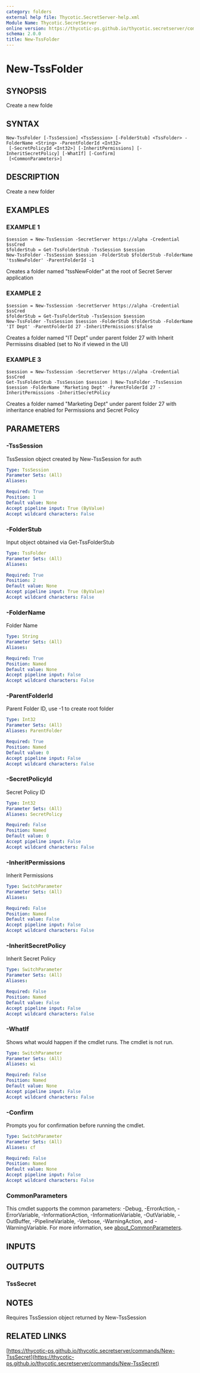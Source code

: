 ```yaml
---
category: folders
external help file: Thycotic.SecretServer-help.xml
Module Name: Thycotic.SecretServer
online version: https://thycotic-ps.github.io/thycotic.secretserver/commands/New-TssSecret
schema: 2.0.0
title: New-TssFolder
---
```


# New-TssFolder

## SYNOPSIS
Create a new folde

## SYNTAX

```
New-TssFolder [-TssSession] <TssSession> [-FolderStub] <TssFolder> -FolderName <String> -ParentFolderId <Int32>
 [-SecretPolicyId <Int32>] [-InheritPermissions] [-InheritSecretPolicy] [-WhatIf] [-Confirm]
 [<CommonParameters>]
```

## DESCRIPTION
Create a new folder

## EXAMPLES

### EXAMPLE 1
```
$session = New-TssSession -SecretServer https://alpha -Credential $ssCred
$folderStub = Get-TssFolderStub -TssSession $session
New-TssFolder -TssSession $session -FolderStub $folderStub -FolderName 'tssNewFolder' -ParentFolderId -1
```

Creates a folder named "tssNewFolder" at the root of Secret Server application

### EXAMPLE 2
```
$session = New-TssSession -SecretServer https://alpha -Credential $ssCred
$folderStub = Get-TssFolderStub -TssSession $session
New-TssFolder -TssSession $session -FolderStub $folderStub -FolderName 'IT Dept' -ParentFolderId 27 -InheritPermissions:$false
```

Creates a folder named "IT Dept" under parent folder 27 with Inherit Permissins disabled (set to No if viewed in the UI)

### EXAMPLE 3
```
$session = New-TssSession -SecretServer https://alpha -Credential $ssCred
Get-TssFolderStub -TssSession $session | New-TssFolder -TssSession $session -FolderName 'Marketing Dept' -ParentFolderId 27 -InheritPermissions -InheritSecretPolicy
```

Creates a folder named "Marketing Dept" under parent folder 27 with inheritance enabled for Permissions and Secret Policy

## PARAMETERS

### -TssSession
TssSession object created by New-TssSession for auth

```yaml
Type: TssSession
Parameter Sets: (All)
Aliases:

Required: True
Position: 1
Default value: None
Accept pipeline input: True (ByValue)
Accept wildcard characters: False
```

### -FolderStub
Input object obtained via Get-TssFolderStub

```yaml
Type: TssFolder
Parameter Sets: (All)
Aliases:

Required: True
Position: 2
Default value: None
Accept pipeline input: True (ByValue)
Accept wildcard characters: False
```

### -FolderName
Folder Name

```yaml
Type: String
Parameter Sets: (All)
Aliases:

Required: True
Position: Named
Default value: None
Accept pipeline input: False
Accept wildcard characters: False
```

### -ParentFolderId
Parent Folder ID, use -1 to create root folder

```yaml
Type: Int32
Parameter Sets: (All)
Aliases: ParentFolder

Required: True
Position: Named
Default value: 0
Accept pipeline input: False
Accept wildcard characters: False
```

### -SecretPolicyId
Secret Policy ID

```yaml
Type: Int32
Parameter Sets: (All)
Aliases: SecretPolicy

Required: False
Position: Named
Default value: 0
Accept pipeline input: False
Accept wildcard characters: False
```

### -InheritPermissions
Inherit Permissions

```yaml
Type: SwitchParameter
Parameter Sets: (All)
Aliases:

Required: False
Position: Named
Default value: False
Accept pipeline input: False
Accept wildcard characters: False
```

### -InheritSecretPolicy
Inherit Secret Policy

```yaml
Type: SwitchParameter
Parameter Sets: (All)
Aliases:

Required: False
Position: Named
Default value: False
Accept pipeline input: False
Accept wildcard characters: False
```

### -WhatIf
Shows what would happen if the cmdlet runs.
The cmdlet is not run.

```yaml
Type: SwitchParameter
Parameter Sets: (All)
Aliases: wi

Required: False
Position: Named
Default value: None
Accept pipeline input: False
Accept wildcard characters: False
```

### -Confirm
Prompts you for confirmation before running the cmdlet.

```yaml
Type: SwitchParameter
Parameter Sets: (All)
Aliases: cf

Required: False
Position: Named
Default value: None
Accept pipeline input: False
Accept wildcard characters: False
```

### CommonParameters
This cmdlet supports the common parameters: -Debug, -ErrorAction, -ErrorVariable, -InformationAction, -InformationVariable, -OutVariable, -OutBuffer, -PipelineVariable, -Verbose, -WarningAction, and -WarningVariable. For more information, see [about_CommonParameters](http://go.microsoft.com/fwlink/?LinkID=113216).

## INPUTS

## OUTPUTS

### TssSecret
## NOTES
Requires TssSession object returned by New-TssSession

## RELATED LINKS

[https://thycotic-ps.github.io/thycotic.secretserver/commands/New-TssSecret](https://thycotic-ps.github.io/thycotic.secretserver/commands/New-TssSecret)

